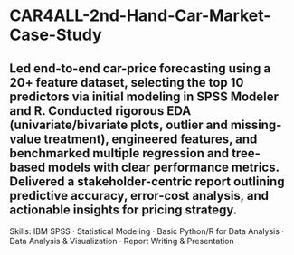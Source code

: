 # CAR4ALL-2nd-Hand-Car-Market-Case-Study
## Led end-to-end car-price forecasting using a 20+ feature dataset, selecting the top 10 predictors via initial modeling in SPSS Modeler and R. Conducted rigorous EDA (univariate/bivariate plots, outlier and missing-value treatment), engineered features, and benchmarked multiple regression and tree-based models with clear performance metrics. Delivered a stakeholder-centric report outlining predictive accuracy, error-cost analysis, and actionable insights for pricing strategy.
Skills: IBM SPSS · Statistical Modeling · Basic Python/R for Data Analysis · Data Analysis & Visualization · Report Writing & Presentation
